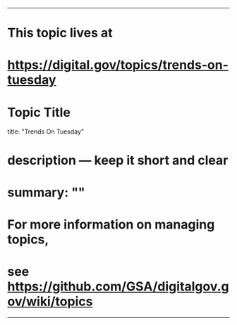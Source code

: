 
---
# This topic lives at
# https://digital.gov/topics/trends-on-tuesday

# Topic Title
title: "Trends On Tuesday"

# description — keep it short and clear
# summary: ""


# For more information on managing topics,
# see https://github.com/GSA/digitalgov.gov/wiki/topics
---